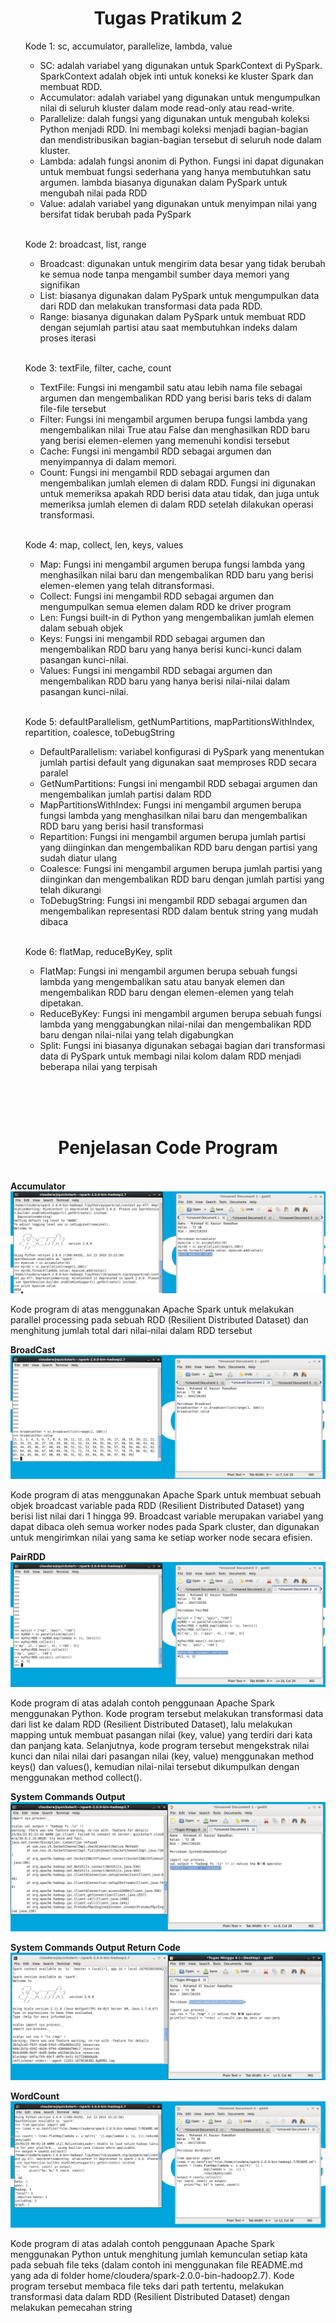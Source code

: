 <center><h1>Tugas Pratikum  2</h1></center>
<ul>
  <p>Kode 1: sc, accumulator, parallelize, lambda, value</p>
  <ul>
    <li>SC: adalah variabel yang digunakan untuk SparkContext di PySpark. SparkContext adalah objek inti untuk koneksi ke kluster Spark dan membuat RDD.</li>
    <li>Accumulator: adalah variabel yang digunakan untuk mengumpulkan nilai di seluruh kluster dalam mode read-only atau read-write.</li>
    <li>Parallelize: dalah fungsi yang digunakan untuk mengubah koleksi Python menjadi RDD. Ini membagi koleksi menjadi bagian-bagian dan mendistribusikan bagian-bagian tersebut di seluruh node dalam kluster.</li>
    <li>Lambda: adalah fungsi anonim di Python. Fungsi ini dapat digunakan untuk membuat fungsi sederhana yang hanya membutuhkan satu argumen. lambda biasanya digunakan dalam PySpark untuk mengubah nilai pada RDD</li>
    <li>Value: adalah variabel yang digunakan untuk menyimpan nilai yang bersifat tidak berubah pada PySpark</li>
  </ul>
  <br>
  <p>Kode 2: broadcast, list, range</p>
  <ul>
    <li>Broadcast: digunakan untuk mengirim data besar yang tidak berubah ke semua node tanpa mengambil sumber daya memori yang signifikan</li>
    <li>List: biasanya digunakan dalam PySpark untuk mengumpulkan data dari RDD dan melakukan transformasi data pada RDD.</li>
    <li>Range: biasanya digunakan dalam PySpark untuk membuat RDD dengan sejumlah partisi atau saat membutuhkan indeks dalam proses iterasi</li>
  </ul>
  <br>
  <p>Kode 3: textFile, filter, cache, count</p>
  <ul>
    <li>TextFile: Fungsi ini mengambil satu atau lebih nama file sebagai argumen dan mengembalikan RDD yang berisi baris teks di dalam file-file tersebut</li>
    <li>Filter: Fungsi ini mengambil argumen berupa fungsi lambda yang mengembalikan nilai True atau False dan menghasilkan RDD baru yang berisi elemen-elemen yang memenuhi kondisi tersebut</li>
    <li>Cache: Fungsi ini mengambil RDD sebagai argumen dan menyimpannya di dalam memori.</li>
    <li>Count: Fungsi ini mengambil RDD sebagai argumen dan mengembalikan jumlah elemen di dalam RDD. Fungsi ini digunakan untuk memeriksa apakah RDD berisi data atau tidak, dan juga untuk memeriksa jumlah elemen di dalam RDD setelah dilakukan operasi transformasi.</li>
  </ul>
  <br>
  <p>Kode 4: map, collect, len, keys, values</p>
  <ul>
    <li>Map: Fungsi ini mengambil argumen berupa fungsi lambda yang menghasilkan nilai baru dan mengembalikan RDD baru yang berisi elemen-elemen yang telah ditransformasi.</li>
    <li>Collect: Fungsi ini mengambil RDD sebagai argumen dan mengumpulkan semua elemen dalam RDD ke driver program</li>
    <li>Len: Fungsi built-in di Python yang mengembalikan jumlah elemen dalam sebuah objek</li>
    <li>Keys: Fungsi ini mengambil RDD sebagai argumen dan mengembalikan RDD baru yang hanya berisi kunci-kunci dalam pasangan kunci-nilai.</li>
    <li>Values: Fungsi ini mengambil RDD sebagai argumen dan mengembalikan RDD baru yang hanya berisi nilai-nilai dalam pasangan kunci-nilai.</li>
  </ul>
  <br>
  <p>Kode 5: defaultParallelism, getNumPartitions, mapPartitionsWithIndex, repartition, coalesce, toDebugString</p>
  <ul>
    <li>DefaultParallelism: variabel konfigurasi di PySpark yang menentukan jumlah partisi default yang digunakan saat memproses RDD secara paralel</li>
    <li>GetNumPartitions: Fungsi ini mengambil RDD sebagai argumen dan mengembalikan jumlah partisi dalam RDD</li>
    <li>MapPartitionsWithIndex: Fungsi ini mengambil argumen berupa fungsi lambda yang menghasilkan nilai baru dan mengembalikan RDD baru yang berisi hasil transformasi</li>
    <li>Repartition: Fungsi ini mengambil argumen berupa jumlah partisi yang diinginkan dan mengembalikan RDD baru dengan partisi yang sudah diatur ulang</li>
    <li>Coalesce: Fungsi ini mengambil argumen berupa jumlah partisi yang diinginkan dan mengembalikan RDD baru dengan jumlah partisi yang telah dikurangi</li>
    <li>ToDebugString: Fungsi ini mengambil RDD sebagai argumen dan mengembalikan representasi RDD dalam bentuk string yang mudah dibaca</li>
  </ul>
  <br>
  <p>Kode 6: flatMap, reduceByKey, split</p>
  <ul>
    <li>FlatMap: Fungsi ini mengambil argumen berupa sebuah fungsi lambda yang mengembalikan satu atau banyak elemen dan mengembalikan RDD baru dengan elemen-elemen yang telah dipetakan.</li>
    <li>ReduceByKey: Fungsi ini mengambil argumen berupa sebuah fungsi lambda yang menggabungkan nilai-nilai dan mengembalikan RDD baru dengan nilai-nilai yang telah digabungkan</li>
    <li>Split: Fungsi ini biasanya digunakan sebagai bagian dari transformasi data di PySpark untuk membagi nilai kolom dalam RDD menjadi beberapa nilai yang terpisah</li>
  </ul>
</ul>
<br>
<br>
<br>
<center><h1>Penjelasan Code Program</h1></center>
<br>
<b>Accumulator</b>
<img src="Hasil Accumulator/Accumulator.PNG">
<p>Kode program di atas menggunakan Apache Spark untuk melakukan
parallel processing pada sebuah RDD (Resilient Distributed Dataset) dan menghitung
jumlah total dari nilai-nilai dalam RDD tersebut</p>

<b>BroadCast</b>
<img src="Hasil Broadcast/Broadcast.PNG">
<p>Kode program di atas menggunakan Apache Spark untuk membuat sebuah
objek broadcast variable pada RDD (Resilient Distributed Dataset) yang berisi list nilai
dari 1 hingga 99. Broadcast variable merupakan variabel yang dapat dibaca oleh semua
worker nodes pada Spark cluster, dan digunakan untuk mengirimkan nilai yang sama
ke setiap worker node secara efisien.</p>

<b>PairRDD</b>
<img src="Hasil PairRDD/PairRDD.PNG">
<p>Kode program di atas adalah contoh penggunaan Apache Spark
menggunakan Python. Kode program tersebut melakukan transformasi data dari list ke
dalam RDD (Resilient Distributed Dataset), lalu melakukan mapping untuk membuat
pasangan nilai (key, value) yang terdiri dari kata dan panjang kata. Selanjutnya, kode
program tersebut mengekstrak nilai kunci dan nilai nilai dari pasangan nilai (key, value)
menggunakan method keys() dan values(), kemudian nilai-nilai tersebut dikumpulkan
dengan menggunakan method collect().</p>

<b>System Commands Output</b>
<img src="Hasil SystemCommandsOutput/SystemCommandsOutput.PNG">
<p></p>

<b>System Commands Output Return Code</b>
<img src="Hasil SystemCommandsOutputReturnCode/SystemCommandsOutputReturnCode.PNG">
<p></p>

<b>WordCount</b>
<img src="Hasil WordCount/WordCount.PNG">
<p>Kode program di atas adalah contoh penggunaan Apache Spark
menggunakan Python untuk menghitung jumlah kemunculan setiap kata pada sebuah
file teks (dalam contoh ini menggunakan file README.md yang ada di folder
home/cloudera/spark-2.0.0-bin-hadoop2.7). Kode program tersebut membaca file teks
dari path tertentu, melakukan transformasi data dalam RDD (Resilient Distributed
Dataset) dengan melakukan pemecahan string</p>
